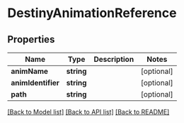 # DestinyAnimationReference

## Properties
Name | Type | Description | Notes
------------ | ------------- | ------------- | -------------
**animName** | **string** |  | [optional] 
**animIdentifier** | **string** |  | [optional] 
**path** | **string** |  | [optional] 

[[Back to Model list]](../README.md#documentation-for-models) [[Back to API list]](../README.md#documentation-for-api-endpoints) [[Back to README]](../README.md)


